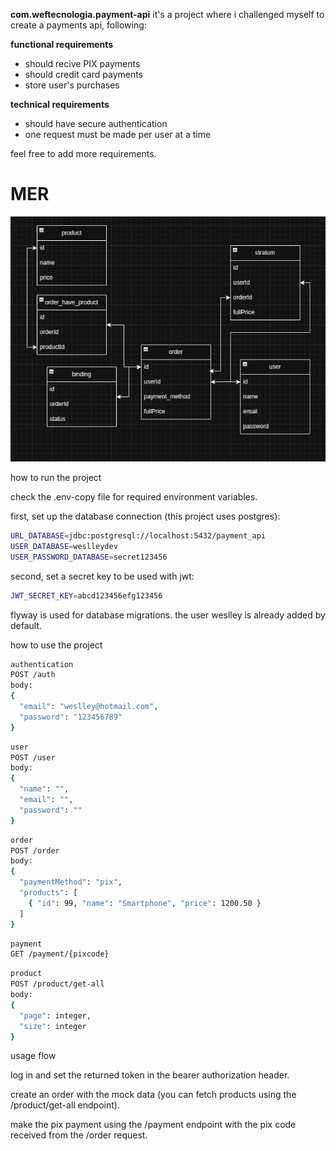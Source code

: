 **com.weftecnologia.payment-api** it's a project where i challenged myself to create a payments api, following: 

**functional requirements**
- should recive PIX payments
- should credit card payments
- store user's purchases

**technical requirements**
- should have secure authentication
- one request must be made per user at a time

feel free to add more requirements.

# MER

![alt text](image.png)

how to run the project

check the .env-copy file for required environment variables.

first, set up the database connection (this project uses postgres):

```bash
URL_DATABASE=jdbc:postgresql://localhost:5432/payment_api
USER_DATABASE=weslleydev
USER_PASSWORD_DATABASE=secret123456
```

second, set a secret key to be used with jwt:

```bash
JWT_SECRET_KEY=abcd123456efg123456
```


flyway is used for database migrations. the user weslley is already added by default.

how to use the project

```bash
authentication
POST /auth
body:
{
  "email": "weslley@hotmail.com",
  "password": "123456789"
}
```

```bash
user
POST /user
body:
{
  "name": "",
  "email": "",
  "password": ""
}
```

```bash
order
POST /order
body:
{
  "paymentMethod": "pix",
  "products": [
    { "id": 99, "name": "Smartphone", "price": 1200.50 }
  ]
}
```

```bash
payment
GET /payment/{pixcode}
```

```bash
product
POST /product/get-all
body:
{
  "page": integer,
  "size": integer
}
```

usage flow

log in and set the returned token in the bearer authorization header.

create an order with the mock data (you can fetch products using the /product/get-all endpoint).

make the pix payment using the /payment endpoint with the pix code received from the /order request.